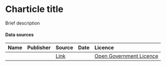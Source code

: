 # Charticle title

Brief description

#### Data sources

| Name          | Publisher     | Source        | Date          | Licence       |
| :------------- | :------------- | :------------- | :------------- | :------------- |
|  |  | [Link]() |  | [Open Government Licence](http://www.nationalarchives.gov.uk/doc/open-government-licence/version/3/) |
